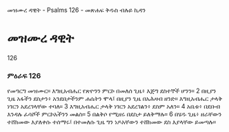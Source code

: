 ﻿
 መዝሙረ ዳዊት - Psalms 126 - መጽሐፍ ቅዱስ ብሉይ ኪዳን
# መዝሙረ ዳዊት
126
### ምዕራፍ 126
የመዓርግ መዝሙር። 
 እግዚአብሔር የጽዮንን ምርኮ በመለሰ ጊዜ፥ እጅግ ደስተኞች ሆንን።
2  በዚያን ጊዜ አፋችን ደስታን፥ አንደበታችንም ሐሴትን ሞላ፤ በዚያን ጊዜ በአሕዛብ ዘንድ። እግዚአብሔር ታላቅ ነገርን አደረገላቸው ተባለ።
3  እግዚአብሔር ታላቅ ነገርን አደረገልን፥ ደስም አለን።
4  አቤቱ፥ በደቡብ እንዳሉ ፈሳሾች ምርኮአችንን መልስ።
5  በልቅሶ የሚዘሩ በደስታ ይለቅማሉ።
6  በሄዱ ጊዜ፥ ዘራቸውን ተሸክመው እያለቀሱ ተሰማሩ፤ በተመለሱ ጊዜ ግን ነዶአቸውን ተሸክመው ደስ እያላቸው ይመጣሉ። 
